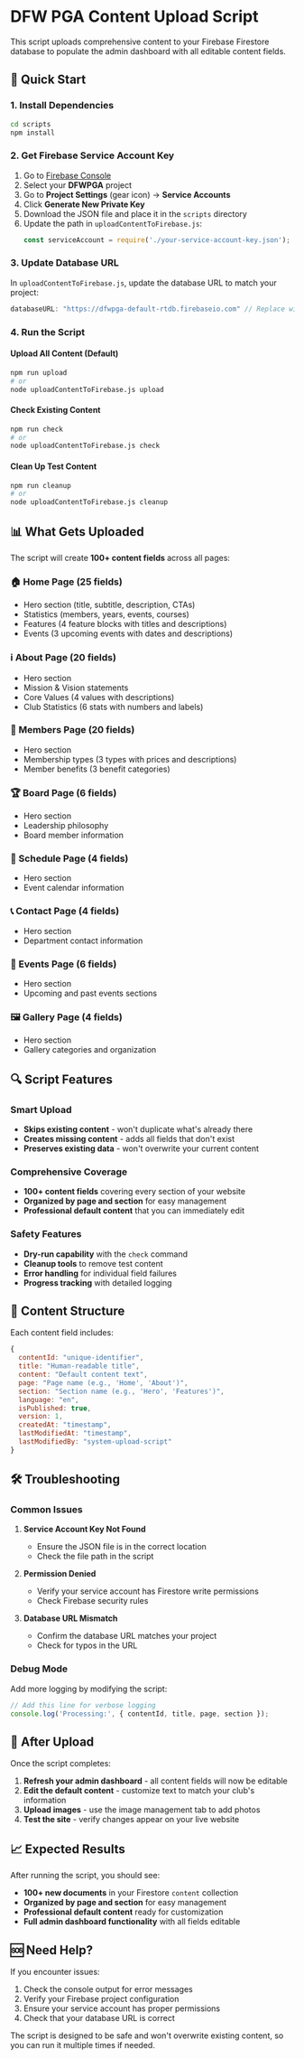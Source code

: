 # DFW PGA Content Upload Script

This script uploads comprehensive content to your Firebase Firestore database to populate the admin dashboard with all editable content fields.

## 🚀 Quick Start

### 1. Install Dependencies
```bash
cd scripts
npm install
```

### 2. Get Firebase Service Account Key
1. Go to [Firebase Console](https://console.firebase.google.com/)
2. Select your **DFWPGA** project
3. Go to **Project Settings** (gear icon) → **Service Accounts**
4. Click **Generate New Private Key**
5. Download the JSON file and place it in the `scripts` directory
6. Update the path in `uploadContentToFirebase.js`:
   ```javascript
   const serviceAccount = require('./your-service-account-key.json');
   ```

### 3. Update Database URL
In `uploadContentToFirebase.js`, update the database URL to match your project:
```javascript
databaseURL: "https://dfwpga-default-rtdb.firebaseio.com" // Replace with your actual URL
```

### 4. Run the Script

#### Upload All Content (Default)
```bash
npm run upload
# or
node uploadContentToFirebase.js upload
```

#### Check Existing Content
```bash
npm run check
# or
node uploadContentToFirebase.js check
```

#### Clean Up Test Content
```bash
npm run cleanup
# or
node uploadContentToFirebase.js cleanup
```

## 📊 What Gets Uploaded

The script will create **100+ content fields** across all pages:

### 🏠 Home Page (25 fields)
- Hero section (title, subtitle, description, CTAs)
- Statistics (members, years, events, courses)
- Features (4 feature blocks with titles and descriptions)
- Events (3 upcoming events with dates and descriptions)

### ℹ️ About Page (20 fields)
- Hero section
- Mission & Vision statements
- Core Values (4 values with descriptions)
- Club Statistics (6 stats with numbers and labels)

### 👥 Members Page (20 fields)
- Hero section
- Membership types (3 types with prices and descriptions)
- Member benefits (3 benefit categories)

### 🏆 Board Page (6 fields)
- Hero section
- Leadership philosophy
- Board member information

### 📅 Schedule Page (4 fields)
- Hero section
- Event calendar information

### 📞 Contact Page (4 fields)
- Hero section
- Department contact information

### 🎉 Events Page (6 fields)
- Hero section
- Upcoming and past events sections

### 🖼️ Gallery Page (4 fields)
- Hero section
- Gallery categories and organization

## 🔍 Script Features

### Smart Upload
- **Skips existing content** - won't duplicate what's already there
- **Creates missing content** - adds all fields that don't exist
- **Preserves existing data** - won't overwrite your current content

### Comprehensive Coverage
- **100+ content fields** covering every section of your website
- **Organized by page and section** for easy management
- **Professional default content** that you can immediately edit

### Safety Features
- **Dry-run capability** with the `check` command
- **Cleanup tools** to remove test content
- **Error handling** for individual field failures
- **Progress tracking** with detailed logging

## 📝 Content Structure

Each content field includes:
```javascript
{
  contentId: "unique-identifier",
  title: "Human-readable title",
  content: "Default content text",
  page: "Page name (e.g., 'Home', 'About')",
  section: "Section name (e.g., 'Hero', 'Features')",
  language: "en",
  isPublished: true,
  version: 1,
  createdAt: "timestamp",
  lastModifiedAt: "timestamp",
  lastModifiedBy: "system-upload-script"
}
```

## 🛠️ Troubleshooting

### Common Issues

1. **Service Account Key Not Found**
   - Ensure the JSON file is in the correct location
   - Check the file path in the script

2. **Permission Denied**
   - Verify your service account has Firestore write permissions
   - Check Firebase security rules

3. **Database URL Mismatch**
   - Confirm the database URL matches your project
   - Check for typos in the URL

### Debug Mode
Add more logging by modifying the script:
```javascript
// Add this line for verbose logging
console.log('Processing:', { contentId, title, page, section });
```

## 🔄 After Upload

Once the script completes:

1. **Refresh your admin dashboard** - all content fields will now be editable
2. **Edit the default content** - customize text to match your club's information
3. **Upload images** - use the image management tab to add photos
4. **Test the site** - verify changes appear on your live website

## 📈 Expected Results

After running the script, you should see:
- **100+ new documents** in your Firestore `content` collection
- **Organized by page and section** for easy management
- **Professional default content** ready for customization
- **Full admin dashboard functionality** with all fields editable

## 🆘 Need Help?

If you encounter issues:
1. Check the console output for error messages
2. Verify your Firebase project configuration
3. Ensure your service account has proper permissions
4. Check that your database URL is correct

The script is designed to be safe and won't overwrite existing content, so you can run it multiple times if needed.
